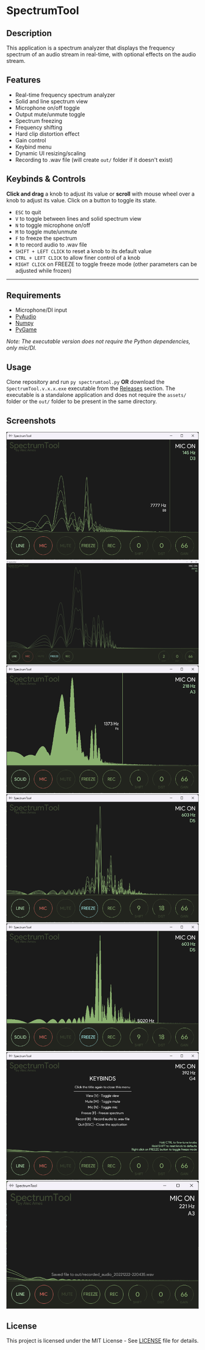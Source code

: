 # SpectrumTool

## Description

 This application is a spectrum analyzer that displays the frequency spectrum of an audio stream in real-time, with optional effects on the audio stream.

## Features

- Real-time frequency spectrum analyzer
- Solid and line spectrum view
- Microphone on/off toggle
- Output mute/unmute toggle
- Spectrum freezing
- Frequency shifting
- Hard clip distortion effect
- Gain control
- Keybind menu
- Dynamic UI resizing/scaling
- Recording to .wav file (will create `out/` folder if it doesn't exist)

## Keybinds & Controls

**Click and drag** a knob to adjust its value or **scroll** with mouse wheel over a knob to adjust its value. Click on a button to toggle its state.
- `ESC` to quit
- `V` to toggle between lines and solid spectrum view
- `N` to toggle microphone on/off
- `M` to toggle mute/unmute
- `F` to freeze the spectrum
- `R` to record audio to .wav file
- `SHIFT + LEFT CLICK` to reset a knob to its default value
- `CTRL + LEFT CLICK` to allow finer control of a knob
- `RIGHT CLICK` on FREEZE to toggle freeze mode (other parameters can be adjusted while frozen)
  
---

## Requirements

- Microphone/DI input
- [PyAudio](https://pypi.org/project/PyAudio/)
- [Numpy](https://numpy.org)
- [PyGame](https://www.pygame.org/news)
  
*Note: The executable version does not require the Python dependencies, only mic/DI.*

## Usage

  Clone repository and run `py spectrumtool.py` **OR** download the `SpectrumTool.v.x.x.exe` executable from the [Releases](https://github.com/alecames/spectrum-tool/releases/latest) section. The executable is a standalone application and does not require the `assets/` folder or the `out/` folder to be present in the same directory.

## Screenshots

![Audio input](images/Screenshot%202022-12-22%20220225.png)
![Fullscreen](images/Screenshot%202022-12-22%20215729.png)
![Solid spectrum](images/Screenshot%202022-12-22%20220232.png)
![Shifted frozen spectrum](images/Screenshot%202022-12-22%20220250.png)
![Shifted frozen spectrum solid](images/Screenshot%202022-12-22%20220245.png)
![Keybind menu](images/Screenshot%202022-12-22%20220314.png)
![Save message](images/Screenshot%202022-12-22%20220437.png)

<!-- ## Video Demonstration 

[![SpectrumTool Demo](https://i3.ytimg.com/vi/7NLDb_feJFA/maxresdefault.jpg)](https://www.youtube.com/watch?v=7NLDb_feJFA) -->

## License

This project is licensed under the MIT License - See [LICENSE](LICENSE) file for details.
